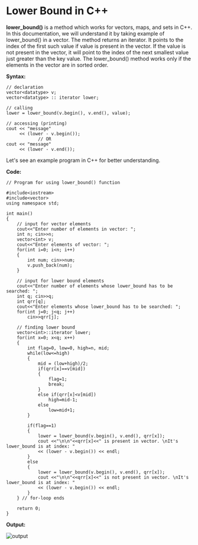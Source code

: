# Lower Bound in C++
**lower_bound()** is a method which works for vectors, maps, and sets in C++. 
In this documentation, we will understand it by taking example of lower_bound() in a vector.
The method returns an iterator. It points to the index of the first such value if value is present in the vector. If the value is not present in the vector, it will point to the index of the next smallest value just greater than the key value.
The lower_bound() method works only if the elements in the vector are in sorted order.

**Syntax:**
```
// declaration
vector<datatype> v;
vector<datatype> :: iterator lower;

// calling
lower = lower_bound(v.begin(), v.end(), value);

// accessing (printing)
cout << "message" 
	 << (lower - v.begin());
			// OR
cout << "message" 
	 << (lower - v.end());	
```

Let's see an example program in C++ for better understanding.

**Code:**
```
// Program for using lower_bound() function

#include<iostream>
#include<vector>
using namespace std;

int main()
{
	// input for vector elements
	cout<<"Enter number of elements in vector: ";
	int n; cin>>n;
	vector<int> v;
	cout<<"Enter elements of vector: ";
	for(int i=0; i<n; i++)
	{
		int num; cin>>num;
		v.push_back(num);
	}
	
	// input for lower bound elements
	cout<<"Enter number of elements whose lower_bound has to be searched: ";
	int q; cin>>q;
	int qrr[q];
	cout<<"Enter elements whose lower_bound has to be searched: ";
	for(int j=0; j<q; j++)
		cin>>qrr[j];
	
	// finding lower bound
	vector<int>::iterator lower;
	for(int x=0; x<q; x++)
	{
		int flag=0, low=0, high=n, mid;
		while(low<=high)
		{
			mid = (low+high)/2;
			if(qrr[x]==v[mid])
			{
				flag=1;
				break;
			}
			else if(qrr[x]<v[mid])
				high=mid-1;	
			else
				low=mid+1;
		}

		if(flag==1)
		{
			lower = lower_bound(v.begin(), v.end(), qrr[x]);
			cout <<"\n\n"<<qrr[x]<<" is present in vector. \nIt's lower_bound is at index: " 
			<< (lower - v.begin()) << endl;
		}
		else
		{
			lower = lower_bound(v.begin(), v.end(), qrr[x]);
			cout <<"\n\n"<<qrr[x]<<" is not present in vector. \nIt's lower_bound is at index: "
			<< (lower - v.begin()) << endl;
		}
	} // for-loop ends
	
	return 0;
}
```

**Output:**

![output](https://user-images.githubusercontent.com/55057608/136691034-d8fd2918-0020-4464-bfee-b40ad55b9534.PNG)

